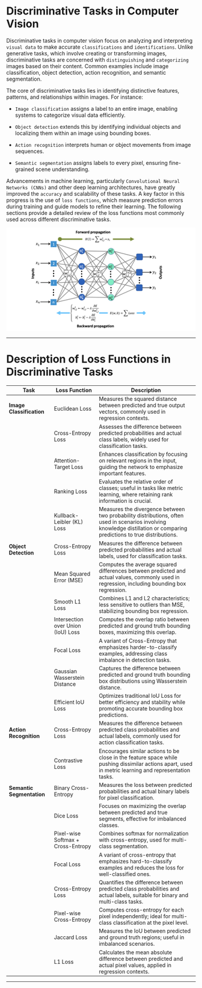 # Discriminative Tasks in Computer Vision

Discriminative tasks in computer vision focus on analyzing and interpreting `visual data` to make accurate `classifications` and `identifications`. Unlike generative tasks, which involve creating or transforming images, discriminative tasks are concerned with `distinguishing` and `categorizing` images based on their content. Common examples include image classification, object detection, action recognition, and semantic segmentation.

The core of discriminative tasks lies in identifying distinctive features, patterns, and relationships within images. For instance:

- `Image classification` assigns a label to an entire image, enabling systems to categorize visual data efficiently.

- `Object detection` extends this by identifying individual objects and localizing them within an image using bounding boxes.

- `Action recognition` interprets human or object movements from image sequences.

- `Semantic segmentation` assigns labels to every pixel, ensuring fine-grained scene understanding.

Advancements in machine learning, particularly `Convolutional Neural Networks (CNNs)` and other deep learning architectures, have greatly improved the `accuracy` and scalability of these tasks. A key factor in this progress is the use of `loss functions`, which measure prediction errors during training and guide models to refine their learning. The following sections provide a detailed review of the loss functions most commonly used across different discriminative tasks.


![Alt text](/images/figure-4.png)



---

# Description of Loss Functions in Discriminative Tasks

| **Task**                  | **Loss Function**                  | **Description**                                                                                                                                                         |
| ------------------------- | ---------------------------------- | ----------------------------------------------------------------------------------------------------------------------------------------------------------------------- |
| **Image Classification**  | Euclidean Loss                     | Measures the squared distance between predicted and true output vectors, commonly used in regression contexts.                                                          |
|                           | Cross-Entropy Loss                 | Assesses the difference between predicted probabilities and actual class labels, widely used for classification tasks.                                                  |
|                           | Attention-Target Loss              | Enhances classification by focusing on relevant regions in the input, guiding the network to emphasize important features.                                              |
|                           | Ranking Loss                       | Evaluates the relative order of classes; useful in tasks like metric learning, where retaining rank information is crucial.                                             |
|                           | Kullback-Leibler (KL) Loss         | Measures the divergence between two probability distributions, often used in scenarios involving knowledge distillation or comparing predictions to true distributions. |
| **Object Detection**      | Cross-Entropy Loss                 | Measures the difference between predicted probabilities and actual labels, used for classification tasks.                                                               |
|                           | Mean Squared Error (MSE)           | Computes the average squared differences between predicted and actual values, commonly used in regression, including bounding box regression.                           |
|                           | Smooth L1 Loss                     | Combines L1 and L2 characteristics; less sensitive to outliers than MSE, stabilizing bounding box regression.                                                           |
|                           | Intersection over Union (IoU) Loss | Computes the overlap ratio between predicted and ground truth bounding boxes, maximizing this overlap.                                                                  |
|                           | Focal Loss                         | A variant of Cross-Entropy that emphasizes harder-to-classify examples, addressing class imbalance in detection tasks.                                                  |
|                           | Gaussian Wasserstein Distance      | Captures the difference between predicted and ground truth bounding box distributions using Wasserstein distance.                                                       |
|                           | Efficient IoU Loss                 | Optimizes traditional IoU Loss for better efficiency and stability while promoting accurate bounding box predictions.                                                   |
| **Action Recognition**    | Cross-Entropy Loss                 | Measures the difference between predicted class probabilities and actual labels, commonly used for action classification tasks.                                         |
|                           | Contrastive Loss                   | Encourages similar actions to be close in the feature space while pushing dissimilar actions apart, used in metric learning and representation tasks.                   |
| **Semantic Segmentation** | Binary Cross-Entropy               | Measures the loss between predicted probabilities and actual binary labels for pixel classification.                                                                    |
|                           | Dice Loss                          | Focuses on maximizing the overlap between predicted and true segments, effective for imbalanced classes.                                                                |
|                           | Pixel-wise Softmax + Cross-Entropy | Combines softmax for normalization with cross-entropy, used for multi-class segmentation.                                                                               |
|                           | Focal Loss                         | A variant of cross-entropy that emphasizes hard-to-classify examples and reduces the loss for well-classified ones.                                                     |
|                           | Cross-Entropy Loss                 | Quantifies the difference between predicted class probabilities and actual labels, suitable for binary and multi-class tasks.                                           |
|                           | Pixel-wise Cross-Entropy           | Computes cross-entropy for each pixel independently; ideal for multi-class classification at the pixel level.                                                           |
|                           | Jaccard Loss                       | Measures the IoU between predicted and ground truth regions; useful in imbalanced scenarios.                                                                            |
|                           | L1 Loss                            | Calculates the mean absolute difference between predicted and actual pixel values, applied in regression contexts.                                                      |

---




















